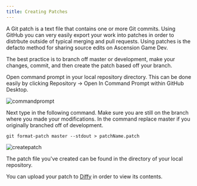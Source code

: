 ```yaml
---
title: Creating Patches
---
```


A Git patch is a text file that contains one or more Git commits. Using GitHub you can very easily export your work into patches in order to distrbute outside of typical merging and pull requests. Using patches is the defacto method for sharing source edits on Ascension Game Dev.

The best practice is to branch off master or development, make your changes, commit, and then create the patch based off your branch.

Open command prompt in your local repository directory. This can be done easily by clicking Repository -> Open In Command Prompt within GitHub Desktop.

![commandprompt](https://www.ascensiongamedev.com/resources/filehost/62ed0b264c03f8d3b61c17195771c044.png)

Next type in the following command. Make sure you are still on the branch where you made your modifications. In the command replace master if you originally branched off of development.

```
git format-patch master --stdout > patchName.patch
```

![createpatch](https://www.ascensiongamedev.com/resources/filehost/ad6434b2e74bb658b8565b6dd227d961.png)

The patch file you've created can be found in the directory of your local repository.

You can upload your patch to [Diffy](https://diffy.org) in order to view its contents.
